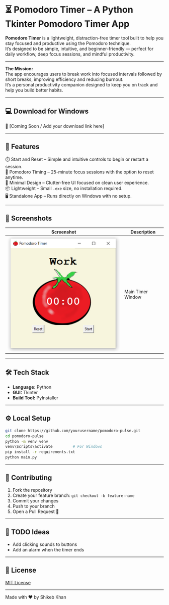 # ⏳ Pomodoro Timer – A Python Tkinter Pomodoro Timer App

**Pomodoro Timer** is a lightweight, distraction-free timer tool built to help you stay focused and productive using the Pomodoro technique.  
It’s designed to be simple, intuitive, and beginner-friendly — perfect for daily workflow, deep focus sessions, and mindful productivity.

---

**The Mission:**  
The app encourages users to break work into focused intervals followed by short breaks, improving efficiency and reducing burnout.  
It’s a personal productivity companion designed to keep you on track and help you build better habits.

---

## 💻 Download for Windows

🔗 [Coming Soon / Add your download link here]

---

## 🚀 Features

⏱️ Start and Reset – Simple and intuitive controls to begin or restart a session.  
🔔 Pomodoro Timing – 25-minute focus sessions with the option to reset anytime.  
🧠 Minimal Design – Clutter-free UI focused on clean user experience.  
📦 Lightweight – Small `.exe` size, no installation required.  
🖥️ Standalone App – Runs directly on Windows with no setup.

---

## 📸 Screenshots

| Screenshot | Description |
|------------|-------------|
| ![Main](screenshots/main_window.PNG) | Main Timer Window |

---

## 🛠 Tech Stack

- **Language:** Python  
- **GUI:** Tkinter  
- **Build Tool:** PyInstaller

---

## ⚙️ Local Setup

```bash
git clone https://github.com/yourusername/pomodoro-pulse.git
cd pomodoro-pulse
python -m venv venv
venv\Scripts\activate         # For Windows
pip install -r requirements.txt
python main.py
```
---

## 👥 Contributing

1. Fork the repository
2. Create your feature branch: `git checkout -b feature-name`
3. Commit your changes
4. Push to your branch
5. Open a Pull Request 🚀

---

## 📌 TODO Ideas

- Add clicking sounds to buttons
- Add an alarm when the timer ends

---

## 📄 License

[MIT License](LICENSE)

---

Made with ❤️ by Shikeb Khan
